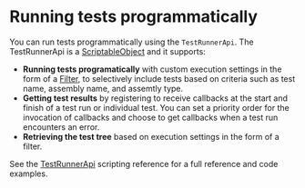 # Running tests programmatically

You can run tests programmatically using the `TestRunnerApi`. The TestRunnerApi is a [ScriptableObject](https://docs.unity3d.com/ScriptReference/ScriptableObject.html) and it supports:

* **Running tests programatically** with custom execution settings in the form of a [Filter](https://docs.unity3d.com/Packages/com.unity.test-framework@latest/index.html?subfolder=/api/UnityEditor.TestTools.TestRunner.Api.Filter.html), to selectively include tests based on criteria such as test name, assembly name, and assemtly type.
* **Getting test results** by registering to receive callbacks at the start and finish of a test run or individual test. You can set a priority order for the invocation of callbacks and choose to get callbacks when a test run encounters an error.
* **Retrieving the test tree** based on execution settings in the form of a filter.

See the [TestRunnerApi](https://docs.unity3d.com/Packages/com.unity.test-framework@latest/index.html?subfolder=/api/UnityEditor.TestTools.TestRunner.Api.html) scripting reference for a full reference and code examples.

